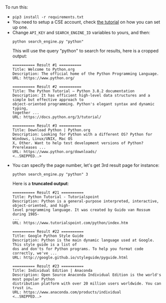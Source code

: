 
To run this:
- `pip3 install -r requirements.txt`
- You need to setup a CSE account, check [the tutorial](https://www.thepythoncode.com/article/use-google-custom-search-engine-api-in-python) on how you can set up one. 
- Change `API_KEY` and `SEARCH_ENGINE_ID` variables to yours, and then:
    ```
    python search_engine.py "python"
    ```
    This will use the query "python" to search for results, here is a cropped output:
    ```
    ========== Result #1 ==========
    Title: Welcome to Python.org
    Description: The official home of the Python Programming Language.
    URL: https://www.python.org/

    ========== Result #2 ==========
    Title: The Python Tutorial — Python 3.8.2 documentation
    Description: It has efficient high-level data structures and a simple but effective approach to 
    object-oriented programming. Python's elegant syntax and dynamic typing,
    together ...
    URL: https://docs.python.org/3/tutorial/

    ========== Result #3 ==========
    Title: Download Python | Python.org
    Description: Looking for Python with a different OS? Python for Windows, Linux/UNIX, Mac OS     
    X, Other. Want to help test development versions of Python? Prereleases ...
    URL: https://www.python.org/downloads/
    <..SNIPPED..>
    ```
- You can specify the page number, let's get 3rd result page for instance:
    ```
    python search_engine.py "python" 3
    ```
    Here is a **truncated output**:
    ```
    ========== Result #21 ==========
    Title: Python Tutorial - Tutorialspoint
    Description: Python is a general-purpose interpreted, interactive, object-oriented, and high-  
    level programming language. It was created by Guido van Rossum during 1985-
    ...
    URL: https://www.tutorialspoint.com/python/index.htm

    ========== Result #22 ==========
    Title: Google Python Style Guide
    Description: Python is the main dynamic language used at Google. This style guide is a list of 
    dos and don'ts for Python programs. To help you format code correctly, we've ...
    URL: http://google.github.io/styleguide/pyguide.html

    ========== Result #23 ==========
    Title: Individual Edition | Anaconda
    Description: Open Source Anaconda Individual Edition is the world's most popular Python        
    distribution platform with over 20 million users worldwide. You can trust in…
    URL: https://www.anaconda.com/products/individual
    <..SNIPPED..>
    ```